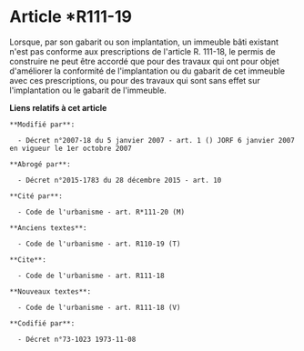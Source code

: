 # Article *R111-19

Lorsque, par son gabarit ou son implantation, un immeuble bâti existant n'est pas conforme aux prescriptions de l'article R.
111-18, le permis de construire ne peut être accordé que pour des travaux qui ont pour objet d'améliorer la conformité de
l'implantation ou du gabarit de cet immeuble avec ces prescriptions, ou pour des travaux qui sont sans effet sur
l'implantation ou le gabarit de l'immeuble.

**Liens relatifs à cet article**

	**Modifié par**:

	  - Décret n°2007-18 du 5 janvier 2007 - art. 1 () JORF 6 janvier 2007 en vigueur le 1er octobre 2007

	**Abrogé par**:

	  - Décret n°2015-1783 du 28 décembre 2015 - art. 10

	**Cité par**:

	  - Code de l'urbanisme - art. R*111-20 (M)

	**Anciens textes**:

	  - Code de l'urbanisme - art. R110-19 (T)

	**Cite**:

	  - Code de l'urbanisme - art. R111-18

	**Nouveaux textes**:

	  - Code de l'urbanisme - art. R111-18 (V)

	**Codifié par**:

	  - Décret n°73-1023 1973-11-08
